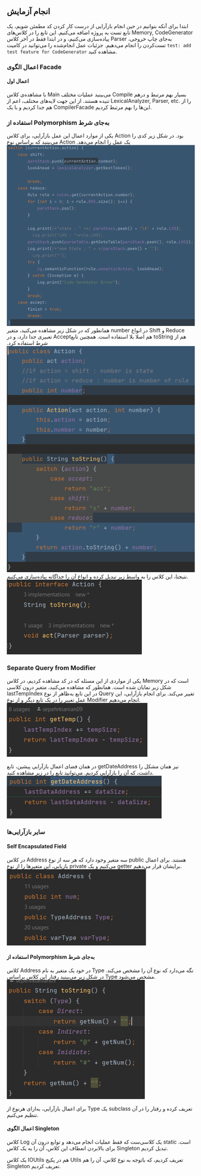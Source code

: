 ## انجام آزمایش
ابتدا برای آنکه بتوانیم در حین انجام بازآرایی از درست کار کردن کد مطمئن شویم، یک تابع تست به پروژه اضافه می‌کنیم. این تابع را در کلاس‌های Memory, CodeGenerator پیاده‌سازی می‌کنیم، و در ابتدا فقط در آخر کلاس Parser به‌جای چاپ خروجی، تست‌کردن را انجام می‌دهیم. جزئیات عمل انجام‌شده را می‌توانید در کامیت `test: add test feature for CodeGenerator` مشاهده کنید.

### اعمال الگوی Facade
#### اعمال اول
با مشاهده‌ی کلاس Main می‌بینید عملیات مختلف Compile بسیار بهم مرتبط و درهم تنیده هستند. از این جهت لایه‌های مختلف، اعم از LexicalAnalyzer, Parser, etc. را از هم جدا کردیم و با یک CompilerFacade این‌ها را بهم مرتبط کردیم.

### استفاده از Polymorphism به‌جای شرط
یکی از موارد اعمال این عمل بازآرایی، برای کلاس Action بود. در شکل زیر کدی را می‌بینید که براساس نوع Action یک عمل را انجام می‌دهد. 
![Alt text](1.1.png)
همانطور که در شکل زیر مشاهده می‌کنید، متغیر number در انواع Shift و Reduce‌ تعبیری جدا دارد، و در Accept‌هم اصلا بلا استفاده است. همچنین تابع toString هم از شرط استفاده کرد.
![Alt text](1.2.png)
نتیجتا، این کلاس را به واسط زیر تبدیل کرده و انواع آن را جداگانه پیاده‌سازی می‌کنیم.
![Alt text](1.3.png)

### Separate Query from Modifier
یکی از مواردی از این مسئله که در کد مشاهده کردیم، در کلاس Memory است که در شکل زیر نمایان شده است. همانطور که مشاهده می‌کنید، متغیر درون کلاسی lastTempIndex در این تابع به‌ظاهر از نوع Query تغییر می‌کند. برای انجام بازآرایی، این عمل تغییر را در یک تابع دیگر و از نوع Modifier انجام می‌دهیم.
![Alt text](2.1.png)

در همان فضای اعمال بازآرایی پیشین، تابع getDateAddress نیز همان مشکل را داشت، که آن را بازآرایی کردیم. می‌توانید تابع را در زیر مشاهده کنید.
![Alt text](2.2.png)

### سایر بازآرایی‌ها

#### Self Encapsulated Field
در کلاس Address سه متغیر وجود دارد که هر سه از نوع public هستند. برای اعمال بازیابی، این متغیرها را از نوع private می‌کنیم و یک getter برایشان قرار می‌دهیم.
![Alt text](3.1.png)

#### استفاده از Polymorphism به‌جای شرط
کلاس Address در خود یک متغیر به نام Type نگه می‌دارد که نوع آن را مشخص می‌کند. در شکل زیر می‌بینید رفتار این کلاس براساس Type مشخص می‌شود.
![Alt text](4.1.png)

برای اعمال بازآرایی، به‌ازای هرنوع از Type یک subclass‌ تعریف کرده و رفتار را در آن تنظیم می‌کنیم.

#### اعمال الگوی Singleton
کلاس Log یک کلاسی‌ست که فقط عملیات انجام می‌دهد و توابع درون آن static است. برای بالابردن انعطاف این کلاس، آن را به یک کلاس Singleton تبدیل کردیم.

یک کلاس IOUtils هم در پکیج Utils تعریف کردیم، که باتوجه به نوع کلاس، آن را هم Singleton تعریف کردیم.